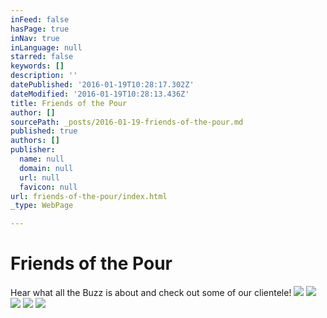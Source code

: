 ```yaml
---
inFeed: false
hasPage: true
inNav: true
inLanguage: null
starred: false
keywords: []
description: ''
datePublished: '2016-01-19T10:28:17.302Z'
dateModified: '2016-01-19T10:28:13.436Z'
title: Friends of the Pour
author: []
sourcePath: _posts/2016-01-19-friends-of-the-pour.md
published: true
authors: []
publisher:
  name: null
  domain: null
  url: null
  favicon: null
url: friends-of-the-pour/index.html
_type: WebPage

---
```

# Friends of the Pour

Hear what all the Buzz is about and check out some of our clientele!
![](https://s3-us-west-2.amazonaws.com/the-grid-img/p/de51a3d137043be1cd1dd8091c79d81b8e3e8f62.png)
![](https://s3-us-west-2.amazonaws.com/the-grid-img/p/42a4b8bf27553c770c9955f76126264af09e50c8.png)
![](https://s3-us-west-2.amazonaws.com/the-grid-img/p/5ebaa86d395455fb0f105ea5ed6fae9390a4f661.png)
![](https://s3-us-west-2.amazonaws.com/the-grid-img/p/bb5e04aecd1587de44b7c90347366009ac1bc2a5.jpg)
![](https://s3-us-west-2.amazonaws.com/the-grid-img/p/afc75e05e178e1efad25e24f50603bbcd0becf1c.jpg)